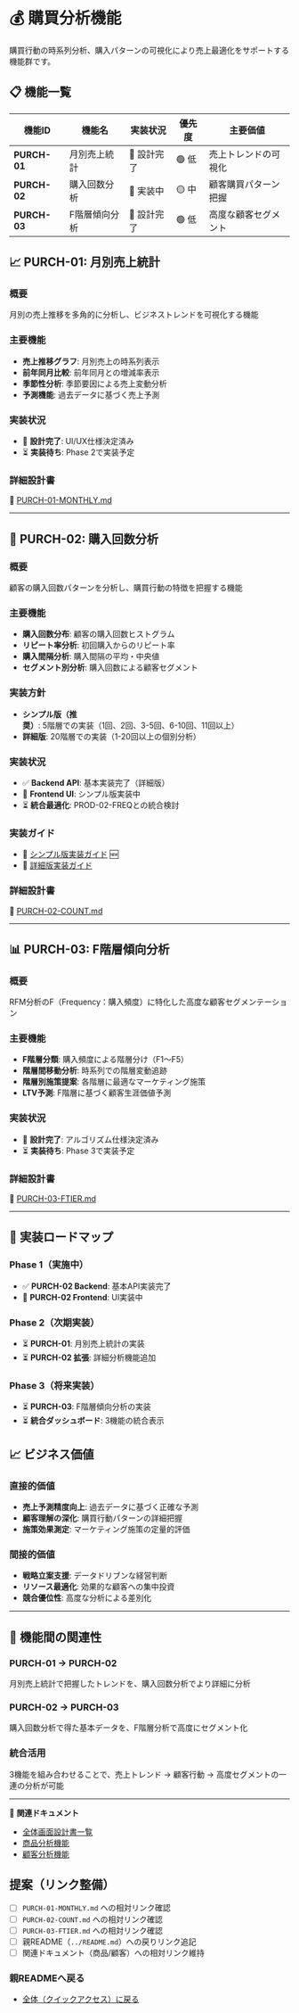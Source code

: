 # 💰 購買分析機能

購買行動の時系列分析、購入パターンの可視化により売上最適化をサポートする機能群です。

## 📋 機能一覧

| 機能ID | 機能名 | 実装状況 | 優先度 | 主要価値 |
|--------|--------|----------|--------|----------|
| **PURCH-01** | 月別売上統計 | 📝 設計完了 | 🟢 低 | 売上トレンドの可視化 |
| **PURCH-02** | 購入回数分析 | 🚧 実装中 | 🟡 中 | 顧客購買パターン把握 |
| **PURCH-03** | F階層傾向分析 | 📝 設計完了 | 🟢 低 | 高度な顧客セグメント |

## 📈 PURCH-01: 月別売上統計

### 概要
月別の売上推移を多角的に分析し、ビジネストレンドを可視化する機能

### 主要機能
- **売上推移グラフ**: 月別売上の時系列表示
- **前年同月比較**: 前年同月との増減率表示
- **季節性分析**: 季節要因による売上変動分析
- **予測機能**: 過去データに基づく売上予測

### 実装状況
- 📝 **設計完了**: UI/UX仕様決定済み
- ⏳ **実装待ち**: Phase 2で実装予定

### 詳細設計書
📄 [PURCH-01-MONTHLY.md](./PURCH-01-MONTHLY.md)

---

## 🔄 PURCH-02: 購入回数分析

### 概要
顧客の購入回数パターンを分析し、購買行動の特徴を把握する機能

### 主要機能
- **購入回数分布**: 顧客の購入回数ヒストグラム
- **リピート率分析**: 初回購入からのリピート率
- **購入間隔分析**: 購入間隔の平均・中央値
- **セグメント別分析**: 購入回数による顧客セグメント

### 実装方針
- **シンプル版（推奨）**: 5階層での実装（1回、2回、3-5回、6-10回、11回以上）
- **詳細版**: 20階層での実装（1-20回以上の個別分析）

### 実装状況
- ✅ **Backend API**: 基本実装完了（詳細版）
- 🚧 **Frontend UI**: シンプル版実装中
- ⏳ **統合最適化**: PROD-02-FREQとの統合検討

### 実装ガイド
- 📄 [シンプル版実装ガイド](../../04-development/PURCH-02-COUNT-simple-implementation-guide.md) 🆕
- 📄 [詳細版実装ガイド](../../04-development/PURCH-02-COUNT-implementation-guide.md)

### 詳細設計書
📄 [PURCH-02-COUNT.md](./PURCH-02-COUNT.md)

---

## 📊 PURCH-03: F階層傾向分析

### 概要
RFM分析のF（Frequency：購入頻度）に特化した高度な顧客セグメンテーション

### 主要機能
- **F階層分類**: 購入頻度による階層分け（F1〜F5）
- **階層間移動分析**: 時系列での階層変動追跡
- **階層別施策提案**: 各階層に最適なマーケティング施策
- **LTV予測**: F階層に基づく顧客生涯価値予測

### 実装状況
- 📝 **設計完了**: アルゴリズム仕様決定済み
- ⏳ **実装待ち**: Phase 3で実装予定

### 詳細設計書
📄 [PURCH-03-FTIER.md](./PURCH-03-FTIER.md)

---

## 🔄 実装ロードマップ

### Phase 1（実施中）
- ✅ **PURCH-02 Backend**: 基本API実装完了
- 🚧 **PURCH-02 Frontend**: UI実装中

### Phase 2（次期実装）
- ⏳ **PURCH-01**: 月別売上統計の実装
- ⏳ **PURCH-02 拡張**: 詳細分析機能追加

### Phase 3（将来実装）
- ⏳ **PURCH-03**: F階層傾向分析の実装
- ⏳ **統合ダッシュボード**: 3機能の統合表示

## 📈 ビジネス価値

### 直接的価値
- **売上予測精度向上**: 過去データに基づく正確な予測
- **顧客理解の深化**: 購買行動パターンの詳細把握
- **施策効果測定**: マーケティング施策の定量的評価

### 間接的価値
- **戦略立案支援**: データドリブンな経営判断
- **リソース最適化**: 効果的な顧客への集中投資
- **競合優位性**: 高度な分析による差別化

---

## 🎯 機能間の関連性

### PURCH-01 → PURCH-02
月別売上統計で把握したトレンドを、購入回数分析でより詳細に分析

### PURCH-02 → PURCH-03
購入回数分析で得た基本データを、F階層分析で高度にセグメント化

### 統合活用
3機能を組み合わせることで、売上トレンド → 顧客行動 → 高度セグメントの一連の分析が可能

---

📄 **関連ドキュメント**
- [全体画面設計書一覧](../README.md)
- [商品分析機能](../product-analysis/README.md)
- [顧客分析機能](../customer-analysis/README.md)

## 提案（リンク整備）
- [ ] `PURCH-01-MONTHLY.md` への相対リンク確認
- [ ] `PURCH-02-COUNT.md` への相対リンク確認
- [ ] `PURCH-03-FTIER.md` への相対リンク確認
- [ ] 親README（`../README.md`）への戻りリンク追記
- [ ] 関連ドキュメント（商品/顧客）への相対リンク維持

### 親READMEへ戻る
- [全体（クイックアクセス）に戻る](../README.md#🔍-クイックアクセス)
